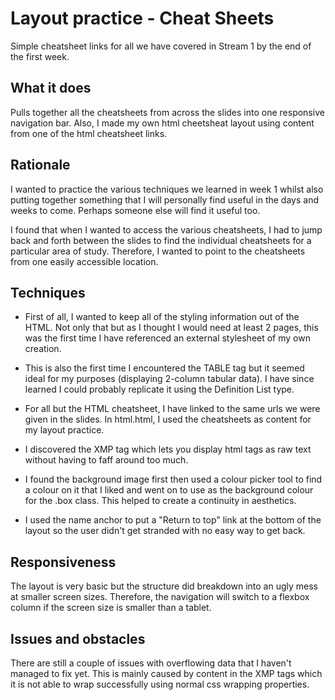 # Layout practice - Cheat Sheets
Simple cheatsheet links for all we have covered in Stream 1 by the end of the first week.


## What it does
Pulls together all the cheatsheets from across the slides into one responsive navigation bar. Also, I made my own html cheetsheat layout using content from one of the html cheatsheet links.

## Rationale
I wanted to practice the various techniques we learned in week 1 whilst also putting together something that I will personally find useful in the days and weeks to come.  Perhaps someone else will find it useful too.

I found that when I wanted to access the various cheatsheets, I had to jump back and forth between the slides to find the individual cheatsheets for a particular area of study.  Therefore, I wanted to point to the cheatsheets from one easily accessible location.

## Techniques
* First of all, I wanted to keep all of the styling information out of the HTML. Not only that but as I thought I would need at least 2 pages, this was the first time I have referenced an external stylesheet of my own creation.

* This is also the first time I encountered the TABLE tag but it seemed ideal for my purposes (displaying 2-column tabular data). I have since learned I could probably replicate it using the Definition List type.

* For all but the HTML cheatsheet, I have linked to the same urls we were given in the slides.  In html.html, I used the cheatsheets as content for my layout practice.

* I discovered the XMP tag which lets you display html tags as raw text without having to faff around too much.

* I found the background image first then used a colour picker tool to find a colour on it that I liked and went on to use as the background colour for the .box class.  This helped to create a continuity in aesthetics.

* I used the name anchor to put a "Return to top" link at the bottom of the layout so the user didn't get stranded with no easy way to get back.

## Responsiveness
The layout is very basic but the structure did breakdown into an ugly mess at smaller screen sizes.  Therefore, the navigation will switch to a flexbox column if the screen size is smaller than a tablet.

## Issues and obstacles

There are still a couple of issues with overflowing data that I haven't managed to fix yet. This is mainly caused by content in the XMP tags which it is not able to wrap successfully using normal css wrapping properties.
